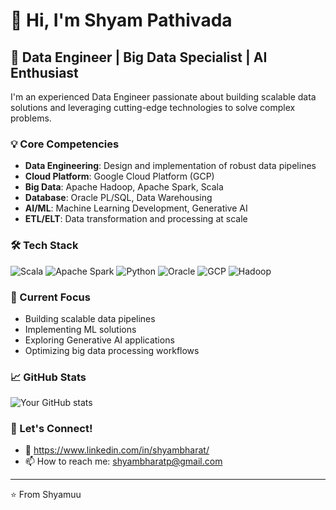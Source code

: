 # 👋 Hi, I'm Shyam Pathivada

## 🚀 Data Engineer | Big Data Specialist | AI Enthusiast

I'm an experienced Data Engineer passionate about building scalable data solutions and leveraging cutting-edge technologies to solve complex problems.

### 💡 Core Competencies

- **Data Engineering**: Design and implementation of robust data pipelines
- **Cloud Platform**: Google Cloud Platform (GCP)
- **Big Data**: Apache Hadoop, Apache Spark, Scala
- **Database**: Oracle PL/SQL, Data Warehousing
- **AI/ML**: Machine Learning Development, Generative AI
- **ETL/ELT**: Data transformation and processing at scale

### 🛠️ Tech Stack

![Scala](https://img.shields.io/badge/-Scala-DC322F?style=flat&logo=scala&logoColor=white)
![Apache Spark](https://img.shields.io/badge/-Apache%20Spark-E25A1C?style=flat&logo=apache-spark&logoColor=white)
![Python](https://img.shields.io/badge/-Python-3776AB?style=flat&logo=python&logoColor=white)
![Oracle](https://img.shields.io/badge/-Oracle-F80000?style=flat&logo=oracle&logoColor=white)
![GCP](https://img.shields.io/badge/-Google%20Cloud-4285F4?style=flat&logo=google-cloud&logoColor=white)
![Hadoop](https://img.shields.io/badge/-Hadoop-66CCFF?style=flat&logo=apache-hadoop&logoColor=black)

### 🎯 Current Focus

- Building scalable data pipelines
- Implementing ML solutions
- Exploring Generative AI applications
- Optimizing big data processing workflows

### 📈 GitHub Stats

![Your GitHub stats](https://github-readme-stats.vercel.app/api?username=Shyamuu&show_icons=true&theme=dark)

### 🤝 Let's Connect!

- 💼 https://www.linkedin.com/in/shyambharat/
- 📫 How to reach me: shyambharatp@gmail.com

---
⭐️ From Shyamuu
